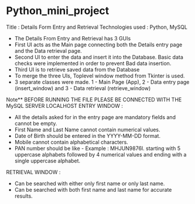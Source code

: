 # Python_mini_project

Title : Details Form Entry and Retrieval
Technologies used : Python, MySQL

- The Details From Entry and Retrieval has 3 GUIs
- First UI acts as the Main page connecting both the Details entry page and the Data retrieval page.
- Second UI to enter the data and insert it into the Database. Basic data checks were implemented in order to prevent Bad data insertion.
- Third UI is to retrieve saved data from the Database
- To merge the three UIs, Toplevel window method from Tkinter is used.
- 3 separate classes were made. 1 - Main Page (App), 2 - Data entry page (insert_window) and 3 - Data retrieval (retrieve_window)

Note**
BEFORE RUNNING THE FILE PLEASE BE CONNECTED WITH THE MySQL SERVER LOCALHOST
ENTRY WINDOW : 
- All the details asked for in the entry page are mandatory fields and cannot be empty.
- First Name and Last Name cannot contain numerical values.
- Date of Birth should be entered in the YYYY-MM-DD format.
- Mobile cannot contain alphabetical characters.
- PAN number should be like - Example : MHJUN9876I. starting with 5 uppercase alphabets followed by 4 numerical values and ending with a single uppercase alphabet.

RETRIEVAL WINDOW :
- Can be searched with either only first name or only last name.
- Can be searched with both first name and last name for accurate results.
